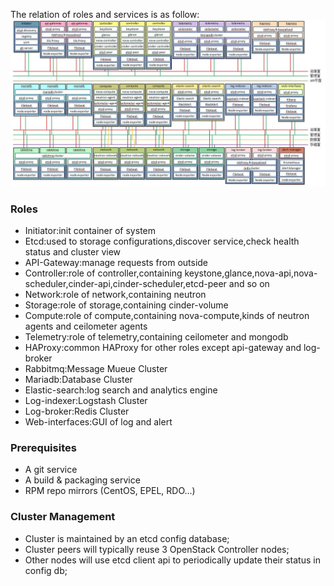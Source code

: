 
The relation of roles and services is as follow:
![role_service_map](doc/role_service_map.jpg)

### Roles 
 - Initiator:init container of system
 - Etcd:used to storage configurations,discover service,check health status and cluster view
 - API-Gateway:manage requests from outside
 - Controller:role of controller,containing keystone,glance,nova-api,nova-scheduler,cinder-api,cinder-scheduler,etcd-peer and so on
 - Network:role of network,containing neutron
 - Storage:role of storage,containing cinder-volume
 - Compute:role of compute,containing nova-compute,kinds of neutron agents and ceilometer agents
 - Telemetry:role of telemetry,containing ceilometer and mongodb
 - HAProxy:common HAProxy for other roles except api-gateway and log-broker
 - Rabbitmq:Message Mueue Cluster
 - Mariadb:Database Cluster
 - Elastic-search:log search and analytics engine
 - Log-indexer:Logstash Cluster
 - Log-broker:Redis Cluster
 - Web-interfaces:GUI of log and alert

### Prerequisites
 - A git service
 - A build & packaging service
 - RPM repo mirrors (CentOS, EPEL, RDO...)

### Cluster Management
 - Cluster is maintained by an etcd config database;
 - Cluster peers will typically reuse 3 OpenStack Controller nodes;
 - Other nodes will use etcd client api to periodically update their status in config db;

